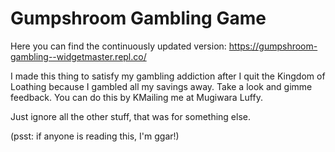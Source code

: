 # Gumpshroom Gambling Game
Here you can find the continuously updated version:
https://gumpshroom-gambling--widgetmaster.repl.co/

I made this thing to satisfy my gambling addiction after I quit the Kingdom of Loathing because I gambled all my savings away. Take a look and gimme feedback. You can do this by KMailing me at Mugiwara Luffy. 

Just ignore all the other stuff, that was for something else.

(psst: if anyone is reading this, I'm ggar!)
